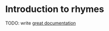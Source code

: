 # Introduction to rhymes

TODO: write [great documentation](http://jacobian.org/writing/great-documentation/what-to-write/)
